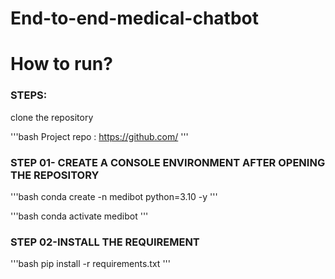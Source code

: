 # End-to-end-medical-chatbot


# How to run?
### STEPS: 

clone the repository

'''bash
Project repo : https://github.com/
'''
### STEP 01- CREATE A CONSOLE ENVIRONMENT AFTER OPENING THE REPOSITORY

'''bash 
conda create -n medibot python=3.10 -y
'''

'''bash
conda activate medibot
'''

### STEP 02-INSTALL THE REQUIREMENT 
'''bash
pip install -r requirements.txt
'''

